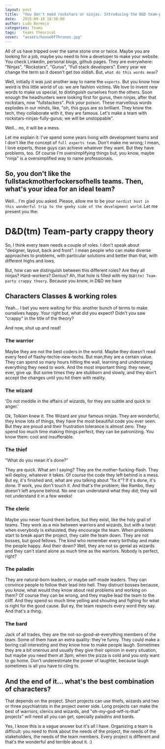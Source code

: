 ```yaml
---
layout: post
title:  "You don't need rockstars or ninjas. Introducing the D&D team-party."
date:   2015-09-10 18:30:00
author: Ludo Bermejo
categories: Teams 
tags:	teams theorical 
cover:  "assets/houseOfThrones.jpg"
---
```


All of us have tripped over the same stone one or twice. Maybe you are looking for a job, maybe you need to hire a developer to make your website. You check Linkedin, personal blogs, github pages. They are everywhere: "Ninjas", "Rockstars", "Gurus", "Full stack developers". Every year we change the term so it doesn't get too oldish. But, `what do this words mean`? 

Well, initially it was just another way to name the `experts`. But you know how weird is this little world of us: we are fashion victims. We love to invent new words to make us special, to distinguish ourselves from the others. Soon enough the headhunters were looking first for gurus, then ninjas, after that rockstars, now "fullstackers". Pick your poison. These marvellous words explodes in our minds, like, "oh, this guys are so brilliant. They know the tech, they collaborate with it, they are famous. Let's make a team with rockstars-ninjas-fully-gurus; we will be unstoppable". 

Well... no, it will be a mess.

Let me explain it: I've spend some years living with development teams and I don't like the concept of `full experts team`. Don't make me wrong; I mean, I love experts, those guys can achieve whatever they want. But they have problems, too. Of course I'm oversimplifying things but, you know, maybe "ninja" is a oversimplified way to name professionals. 
  
## So, you don't like the fullstackmotherfockersofhells teams. Then, what's your idea for an ideal team?

Well... I'm glad you asked. Please, allow me to be your `nerdist host in this wonderful trip to the geeky side of the development world`. Let me present you the:

# D&D(tm) Team-party crappy theory

So, I think every team needs a couple of roles. I don't speak about "designer, layout, back and front". I mean people who can make diverse approaches to problems, with particular solutions and better than that, with different highs and lows. 

But, how can we distinguish between this different roles? Are they all ninjas? Hard-workers? Genius? Ah, that hole is filled with my `D&D(tm) Team-party crappy theory`. Because you know, in D&D we have  
     
## Characters Classes & working roles
     
Yeah... I bet you were waiting for this: another bunch of terms to make ourselves happy. Your right but, what did you expect?  Didn't you saw "crappy" in the title of the theory? 

And now, shut up and read!     
   
### The warrior

Maybe they are not the best coders in the world. Maybe they doesn't read every feed of flashy-techie-new-techs. But man,they are a certain value. They can spend so many hours hitting the wall, learning and understaing everything they need to work. And the most important thing: they never, ever, give up. But some times they are stubborn and slowly, and they don't accept the changes until you hit them with reality.

### The wizard

'Do not meddle in the affairs of wizards, for they are subtle and quick to anger.'

Ok, Tolkien knew it. The Wizard are your famous ninjas. They are wonderful, they know lots of things, they have the most beautiful code you ever seen. But they are proud and their frustration tolerance is almost zero. They spend too much time making things perfect, they can be patronizing. You know them: cool and insufferable.

### The thief

"What do you mean it's done?"

They are quick. What am I saying? They are the mother-fucking-flash. They will deploy, whatever it takes. Of course the code they left behind is a mess. But ey, it's finished and, what are you talking about "fix it"? If it's done, it's done. If work, you don't touch it. And that's the problem; like Rambo, they doesn't left anyone behind. No one can understand what they did; they will not understand it in a few weeks! 

### The cleric

Maybe you never found them before, but they exist, like the holy grail of teams. They work as a mix between warriors and wizards, but with a twist: when everybody is exhausted, they encourage the team. When problems start to break apart the project, they calm the team down. They are not bosses, but good fellows. The kind who remember every birthday and make the people happy. And their down? Well, they are not so genial as wizards and they can't stand alone as much time as the warriors. Nobody is perfect, right?

### The paladin

They are natural-born leaders, or maybe self-made leaders. They can convince people to follow their lead into hell. They distruct bosses because, you know, what would they  know about real problems and working on them? Of course they can be wrong, and they maybe lead the team to the cliff. And they spend so much time yelling and shouting and fighing for what is right for the good cause. But ey, the team respects every word they say. And that's a thing.  

### The bard

Jack of all trades, they are the not-so-good-at-everything members of the team. Some of them have an extra quality: they're funny. They could make a boring call interesting and they know how to make people laugh. Sometimes they are a bit onerous and usually they give their opinion in every situation, but maybe you need them at 3pm, when the pizza is cold and you only want to go home. Don't underestimate the power of laughter, because laugh sometimes is all you have to cling to.  
     
## And the end of it... what's the best combination of characters?
     
That depends on the project. Short projects can use thiefs, wizards and two or three psychiatrists in the project owner side. Long projects can make the best of warriors, clerics and wizards, and "oh-my-god-wtf-is-that" projects" will need all you can get, specially paladins and bards.
 
Yes, I know this is a vague answer but it's all I have. Organizing a team is difficult: you need to think about the needs of the project, the needs of the stakeholders, the needs of the team members. Every project is different and that's the wonderful and terrible about it. :)